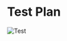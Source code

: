 # Test Plan
![Test](https://user-images.githubusercontent.com/95415292/161243956-6af2cf71-a848-491a-a464-42949f5a7c95.PNG)

